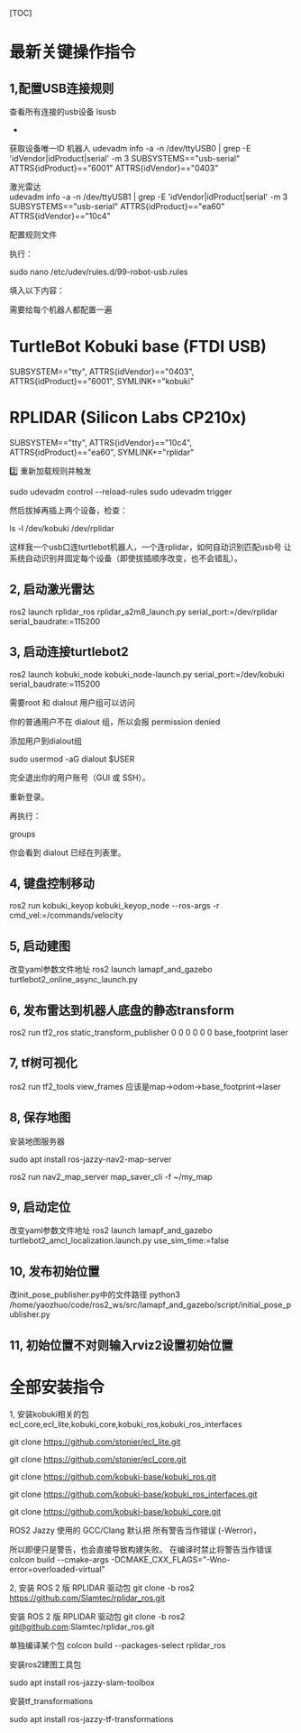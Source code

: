 [TOC] 


# 最新关键操作指令

## 1,配置USB连接规则

查看所有连接的usb设备
lsusb


-

获取设备唯一ID
机器人
 udevadm info -a -n /dev/ttyUSB0 | grep -E 'idVendor|idProduct|serial' -m 3
    SUBSYSTEMS=="usb-serial"
    ATTRS{idProduct}=="6001"
    ATTRS{idVendor}=="0403"

激光雷达  
 udevadm info -a -n /dev/ttyUSB1 | grep -E 'idVendor|idProduct|serial' -m 3
    SUBSYSTEMS=="usb-serial"
    ATTRS{idProduct}=="ea60"
    ATTRS{idVendor}=="10c4"

配置规则文件

执行：

sudo nano /etc/udev/rules.d/99-robot-usb.rules

填入以下内容：

需要给每个机器人都配置一遍

# TurtleBot Kobuki base (FTDI USB)
SUBSYSTEM=="tty", ATTRS{idVendor}=="0403", ATTRS{idProduct}=="6001", SYMLINK+="kobuki"

# RPLIDAR (Silicon Labs CP210x)
SUBSYSTEM=="tty", ATTRS{idVendor}=="10c4", ATTRS{idProduct}=="ea60", SYMLINK+="rplidar"


2️⃣ 重新加载规则并触发


sudo udevadm control --reload-rules
sudo udevadm trigger

然后拔掉再插上两个设备，检查：

ls -l /dev/kobuki /dev/rplidar


这样我一个usb口连turtlebot机器人，一个连rplidar，如何自动识别匹配usb号
让系统自动识别并固定每个设备（即使拔插顺序改变，也不会错乱）。

## 2, 启动激光雷达
ros2 launch rplidar_ros rplidar_a2m8_launch.py serial_port:=/dev/rplidar serial_baudrate:=115200

## 3, 启动连接turtlebot2
ros2 launch kobuki_node kobuki_node-launch.py serial_port:=/dev/kobuki serial_baudrate:=115200

需要root 和 dialout 用户组可以访问

你的普通用户不在 dialout 组，所以会报 permission denied

添加用户到dialout组

sudo usermod -aG dialout $USER


完全退出你的用户账号（GUI 或 SSH）。

重新登录。

再执行：

groups

你会看到 dialout 已经在列表里。

## 4, 键盘控制移动
ros2 run kobuki_keyop kobuki_keyop_node --ros-args -r cmd_vel:=/commands/velocity


## 5, 启动建图
改变yaml参数文件地址
ros2 launch lamapf_and_gazebo   turtlebot2_online_async_launch.py

## 6, 发布雷达到机器人底盘的静态transform
ros2 run tf2_ros static_transform_publisher 0 0 0 0 0 0 base_footprint laser

## 7, tf树可视化
ros2 run tf2_tools view_frames 
应该是map->odom->base_footprint->laser

## 8, 保存地图

安装地图服务器

sudo apt install ros-jazzy-nav2-map-server

ros2 run nav2_map_server map_saver_cli -f ~/my_map

## 9, 启动定位
改变yaml参数文件地址
ros2 launch lamapf_and_gazebo turtlebot2_amcl_localization.launch.py use_sim_time:=false

## 10, 发布初始位置
改init_pose_publisher.py中的文件路径
python3 /home/yaozhuo/code/ros2_ws/src/lamapf_and_gazebo/script/initial_pose_publisher.py

## 11, 初始位置不对则输入rviz2设置初始位置


# 全部安装指令

1, 安装kobuki相关的包
ecl_core,ecl_lite,kobuki_core,kobuki_ros,kobuki_ros_interfaces

git clone https://github.com/stonier/ecl_lite.git

git clone https://github.com/stonier/ecl_core.git

git clone https://github.com/kobuki-base/kobuki_ros.git

git clone https://github.com/kobuki-base/kobuki_ros_interfaces.git

git clone https://github.com/kobuki-base/kobuki_core.git


ROS2 Jazzy 使用的 GCC/Clang 默认把 所有警告当作错误 (-Werror)，

所以即便只是警告，也会直接导致构建失败。
在编译时禁止将警告当作错误
colcon build --cmake-args -DCMAKE_CXX_FLAGS="-Wno-error=overloaded-virtual"


2, 安装 ROS 2 版 RPLIDAR 驱动包
git clone -b ros2 https://github.com/Slamtec/rplidar_ros.git

安装 ROS 2 版 RPLIDAR 驱动包
git clone -b ros2 git@github.com:Slamtec/rplidar_ros.git

单独编译某个包
colcon build --packages-select rplidar_ros

安装ros2建图工具包

sudo apt install ros-jazzy-slam-toolbox

安装tf_transformations

sudo apt install ros-jazzy-tf-transformations